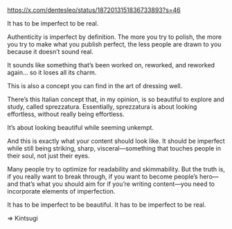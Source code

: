 https://x.com/dentesleo/status/1872013151836733893?s=46

It has to be imperfect to be real.

Authenticity is imperfect by definition. The more you try to polish, the more you try to make what you publish perfect, the less people are drawn to you because it doesn’t sound real. 

It sounds like something that’s been worked on, reworked, and reworked again… so it loses all its charm.

This is also a concept you can find in the art of dressing well. 

There’s this Italian concept that, in my opinion, is so beautiful to explore and study, called sprezzatura. Essentially, sprezzatura is about looking effortless, without really being effortless. 

It’s about looking beautiful while seeming unkempt.

And this is exactly what your content should look like. It should be imperfect while still being striking, sharp, visceral—something that touches people in their soul, not just their eyes. 

Many people try to optimize for readability and skimmability. But the truth is, if you really want to break through, if you want to become people’s hero—and that’s what you should aim for if you’re writing content—you need to incorporate elements of imperfection. 

It has to be imperfect to be beautiful. 
It has to be imperfect to be real.

=> Kintsugi